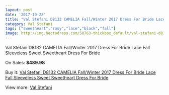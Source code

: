 ```yaml
---
layout: post
date: '2017-10-28'
title: "Val Stefani D8132 CAMELIA Fall/Winter 2017 Dress For Bride Lace Fall Sleeveless Sweet Sweetheart Dress For Bride"
category: Val Stefani
tags: ["sweetheart","rosy","lace","black","fall"]
image: http://img.hectodress.com/50763-thickbox_default/val-stefani-d8132-camelia-fall-winter-2017-dress-for-bride-lace-fall-sleeveless-sweet-sweetheart-dress-for-bride.jpg
---
```

Val Stefani D8132 CAMELIA Fall/Winter 2017 Dress For Bride Lace Fall Sleeveless Sweet Sweetheart Dress For Bride

On Sales: **$489.98**
<a href="https://www.hectodress.com/val-stefani/16085-val-stefani-d8132-camelia-fall-winter-2017-dress-for-bride-lace-fall-sleeveless-sweet-sweetheart-dress-for-bride.html"><amp-img layout="responsive" width="600" height="600" src="//img.hectodress.com/50763-thickbox_default/val-stefani-d8132-camelia-fall-winter-2017-dress-for-bride-lace-fall-sleeveless-sweet-sweetheart-dress-for-bride.jpg" alt="Val Stefani D8132 CAMELIA Fall/Winter 2017 Dress For Bride Lace Fall Sleeveless Sweet Sweetheart Dress For Bride 0" /></a>
<a href="https://www.hectodress.com/val-stefani/16085-val-stefani-d8132-camelia-fall-winter-2017-dress-for-bride-lace-fall-sleeveless-sweet-sweetheart-dress-for-bride.html"><amp-img layout="responsive" width="600" height="600" src="//img.hectodress.com/50765-thickbox_default/val-stefani-d8132-camelia-fall-winter-2017-dress-for-bride-lace-fall-sleeveless-sweet-sweetheart-dress-for-bride.jpg" alt="Val Stefani D8132 CAMELIA Fall/Winter 2017 Dress For Bride Lace Fall Sleeveless Sweet Sweetheart Dress For Bride 1" /></a>
<a href="https://www.hectodress.com/val-stefani/16085-val-stefani-d8132-camelia-fall-winter-2017-dress-for-bride-lace-fall-sleeveless-sweet-sweetheart-dress-for-bride.html"><amp-img layout="responsive" width="600" height="600" src="//img.hectodress.com/50764-thickbox_default/val-stefani-d8132-camelia-fall-winter-2017-dress-for-bride-lace-fall-sleeveless-sweet-sweetheart-dress-for-bride.jpg" alt="Val Stefani D8132 CAMELIA Fall/Winter 2017 Dress For Bride Lace Fall Sleeveless Sweet Sweetheart Dress For Bride 2" /></a>

Buy it: [Val Stefani D8132 CAMELIA Fall/Winter 2017 Dress For Bride Lace Fall Sleeveless Sweet Sweetheart Dress For Bride](https://www.hectodress.com/val-stefani/16085-val-stefani-d8132-camelia-fall-winter-2017-dress-for-bride-lace-fall-sleeveless-sweet-sweetheart-dress-for-bride.html "Val Stefani D8132 CAMELIA Fall/Winter 2017 Dress For Bride Lace Fall Sleeveless Sweet Sweetheart Dress For Bride")

View more: [Val Stefani](https://www.hectodress.com/308-val-stefani "Val Stefani")